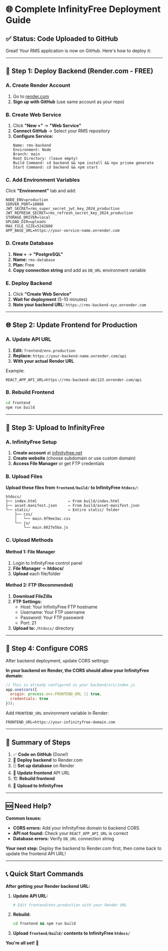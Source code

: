 # 🌐 Complete InfinityFree Deployment Guide

## ✅ **Status: Code Uploaded to GitHub**

Great! Your RMS application is now on GitHub. Here's how to deploy it:

---

## 🚀 **Step 1: Deploy Backend (Render.com - FREE)**

### **A. Create Render Account**
1. Go to [render.com](https://render.com)
2. **Sign up with GitHub** (use same account as your repo)

### **B. Create Web Service**
1. Click **"New +"** → **"Web Service"**
2. **Connect GitHub** → Select your RMS repository
3. **Configure Service:**
   ```
   Name: rms-backend
   Environment: Node
   Branch: main
   Root Directory: (leave empty)
   Build Command: cd backend && npm install && npx prisma generate
   Start Command: cd backend && npm start
   ```

### **C. Add Environment Variables**
Click **"Environment"** tab and add:

```
NODE_ENV=production
SERVER_PORT=10000
JWT_SECRET=rms_super_secret_jwt_key_2024_production
JWT_REFRESH_SECRET=rms_refresh_secret_key_2024_production
STORAGE_DRIVER=local
UPLOAD_DIR=uploads
MAX_FILE_SIZE=5242880
APP_BASE_URL=https://your-service-name.onrender.com
```

### **D. Create Database**
1. **New +** → **"PostgreSQL"**
2. **Name:** `rms-database`
3. **Plan:** Free
4. **Copy connection string** and add as `DB_URL` environment variable

### **E. Deploy Backend**
1. Click **"Create Web Service"**
2. **Wait for deployment** (5-10 minutes)
3. **Note your backend URL:** `https://rms-backend-xyz.onrender.com`

---

## 🌐 **Step 2: Update Frontend for Production**

### **A. Update API URL**
1. **Edit:** `frontend/env.production`
2. **Replace:** `https://your-backend-name.onrender.com/api`
3. **With your actual Render URL**

Example:
```
REACT_APP_API_URL=https://rms-backend-abc123.onrender.com/api
```

### **B. Rebuild Frontend**
```bash
cd frontend
npm run build
```

---

## 📁 **Step 3: Upload to InfinityFree**

### **A. InfinityFree Setup**
1. **Create account** at [infinityfree.net](https://infinityfree.net)
2. **Create website** (choose subdomain or use custom domain)
3. **Access File Manager** or get FTP credentials

### **B. Upload Files**
**Upload these files from `frontend/build/` to InfinityFree `htdocs/`:**

```
htdocs/
├── index.html              ← From build/index.html
├── asset-manifest.json     ← From build/asset-manifest.json
└── static/                 ← Entire static/ folder
    ├── css/
    │   └── main.9f9ee3ac.css
    └── js/
        └── main.6027e5ba.js
```

### **C. Upload Methods**

#### **Method 1: File Manager**
1. Login to InfinityFree control panel
2. **File Manager** → **htdocs/**
3. **Upload** each file/folder

#### **Method 2: FTP (Recommended)**
1. **Download FileZilla**
2. **FTP Settings:**
   - Host: Your InfinityFree FTP hostname
   - Username: Your FTP username
   - Password: Your FTP password
   - Port: 21
3. **Upload to:** `/htdocs/` directory

---

## 🔧 **Step 4: Configure CORS**

After backend deployment, update CORS settings:

**In your backend on Render, the CORS should allow your InfinityFree domain:**

```javascript
// This is already configured in your backend/src/index.js
app.use(cors({
  origin: process.env.FRONTEND_URL || true,
  credentials: true
}));
```

Add `FRONTEND_URL` environment variable in Render:
```
FRONTEND_URL=https://your-infinityfree-domain.com
```

---

## 🎯 **Summary of Steps**

1. ✅ **Code on GitHub** (Done!)
2. 🚀 **Deploy backend** to Render.com
3. 🗄️ **Set up database** on Render
4. 🔧 **Update frontend** API URL
5. 🏗️ **Rebuild frontend**
6. 📁 **Upload to InfinityFree**

---

## 🆘 **Need Help?**

**Common Issues:**
- **CORS errors:** Add your InfinityFree domain to backend CORS
- **API not found:** Check your `REACT_APP_API_URL` is correct
- **Database errors:** Verify `DB_URL` connection string

**Your next step:** Deploy the backend to Render.com first, then come back to update the frontend API URL!

---

## 📞 **Quick Start Commands**

**After getting your Render backend URL:**

1. **Update API URL:**
   ```bash
   # Edit frontend/env.production with your Render URL
   ```

2. **Rebuild:**
   ```bash
   cd frontend && npm run build
   ```

3. **Upload `frontend/build/` contents to InfinityFree `htdocs/`**

**You're all set!** 🎉